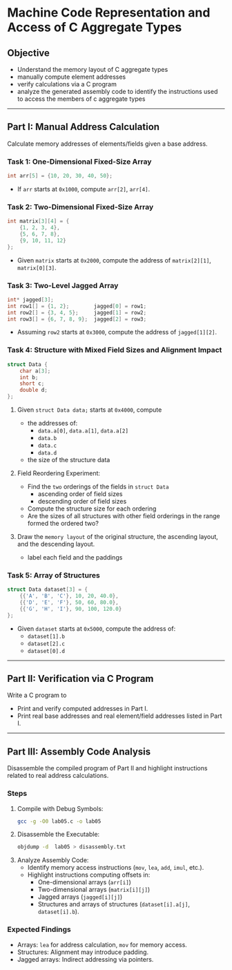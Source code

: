 # Machine Code Representation and Access of C Aggregate Types

## Objective
- Understand the memory layout of C aggregate types
- manually compute element addresses
- verify calculations via a C program
- analyze the generated assembly code to identify the instructions used to access the members of c aggregate types

---

## Part I: Manual Address Calculation
Calculate memory addresses of elements/fields given a base address.

### Task 1: One-Dimensional Fixed-Size Array
```c
int arr[5] = {10, 20, 30, 40, 50};
```
- If `arr` starts at `0x1000`, compute `arr[2]`, `arr[4]`.

### Task 2: Two-Dimensional Fixed-Size Array
```c
int matrix[3][4] = {
    {1, 2, 3, 4},
    {5, 6, 7, 8},
    {9, 10, 11, 12}
};
```
- Given `matrix` starts at `0x2000`, compute the address of `matrix[2][1]`, `matrix[0][3]`.

### Task 3: Two-Level Jagged Array
```c
int* jagged[3];
int row1[] = {1, 2};        jagged[0] = row1;
int row2[] = {3, 4, 5};     jagged[1] = row2;
int row3[] = {6, 7, 8, 9};  jagged[2] = row3;
```
- Assuming `row2` starts at `0x3000`, compute the address of `jagged[1][2]`.

### Task 4: Structure with Mixed Field Sizes and Alignment Impact
```c
struct Data {
    char a[3];
    int b;
    short c;
    double d;
};
```
1. Given `struct Data data;` starts at `0x4000`, compute 
   - the addresses of:
     - `data.a[0]`, `data.a[1]`, `data.a[2]`
     - `data.b`
     - `data.c`
     - `data.d`
   - the size of the structure data

2. Field Reordering Experiment:
   - Find the `two` orderings of the fields in `struct Data`
     - ascending order of field sizes
     - descending order of field sizes
   - Compute the structure size for each ordering
   - Are the sizes of all structures with other field orderings in the range formed the ordered two? 
3. Draw the `memory layout` of the original structure, the ascending layout, and the descending layout.
   - label each field and the paddings


### Task 5: Array of Structures
```c
struct Data dataset[3] = {
    {{'A', 'B', 'C'}, 10, 20, 40.0},
    {{'D', 'E', 'F'}, 50, 60, 80.0},
    {{'G', 'H', 'I'}, 90, 100, 120.0}
};
```
- Given `dataset` starts at `0x5000`, compute the address of:
  - `dataset[1].b`
  - `dataset[2].c`
  - `dataset[0].d`

---

## Part II: Verification via C Program
Write a C program to 
- Print and verify computed addresses in Part I.
- Print real base addresses and real element/field addresses listed in Part I.

---

## Part III: Assembly Code Analysis
Disassemble the compiled program of Part II and highlight instructions related to real address calculations.

### Steps
1. Compile with Debug Symbols:
   ```sh
   gcc -g -O0 lab05.c -o lab05
   ```
2. Disassemble the Executable:
   ```sh
   objdump -d  lab05 > disassembly.txt
   ```
3. Analyze Assembly Code:
   - Identify memory access instructions (`mov`, `lea`, `add`, `imul`, etc.).
   - Highlight instructions computing offsets in:
     - One-dimensional arrays (`arr[i]`)
     - Two-dimensional arrays (`matrix[i][j]`)
     - Jagged arrays (`jagged[i][j]`)
     - Structures and arrays of structures (`dataset[i].a[j]`, `dataset[i].b`).

### Expected Findings
- Arrays: `lea` for address calculation, `mov` for memory access.
- Structures: Alignment may introduce padding.
- Jagged arrays: Indirect addressing via pointers.
